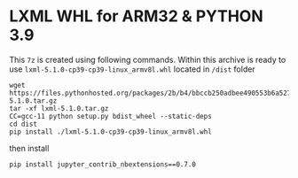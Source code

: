 # LXML WHL for ARM32 & PYTHON 3.9

This `7z` is created using following commands.
Within this archive is ready to use `lxml-5.1.0-cp39-cp39-linux_armv8l.whl`
located in `/dist` folder
```
wget https://files.pythonhosted.org/packages/2b/b4/bbccb250adbee490553b6a52712c46c20ea1ba533a643f1424b27ffc6845/lxml-5.1.0.tar.gz
tar -xf lxml-5.1.0.tar.gz
CC=gcc-11 python setup.py bdist_wheel --static-deps
cd dist
pip install ./lxml-5.1.0-cp39-cp39-linux_armv8l.whl
```

then install
```
pip install jupyter_contrib_nbextensions==0.7.0
```


